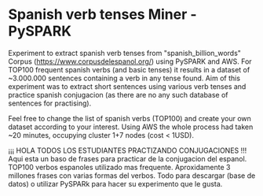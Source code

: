 # Spanish verb tenses Miner - PySPARK

Experiment to extract spanish verb tenses from "spanish_billion_words" Corpus (https://www.corpusdelespanol.org/) using PySPARK and AWS. For TOP100 frequent spanish verbs (and basic tenses) it results in a dataset of ~3.000.000 sentences containing a verb in any tense found. Aim of this experiment was to extract short sentences using various verb tenses and practice spanish conjugacion (as there are no any such database of sentences for practising).

Feel free to change the list of spanish verbs (TOP100) and create your own dataset according to your interest. Using AWS the whole process had taken ~20 minutes, occupying cluster 1+7 nodes (cost < 1USD).

¡¡¡ HOLA TODOS LOS ESTUDIANTES PRACTIZANDO CONJUGACIONES !!!
Aqui esta un baso de frases para practicar de la conjugacion del espanol. TOP100 verbos espanoles utilizado mas frequente. Aproxidamente 3 millones frases con varias formas del verbos.
Todo para descargar (base de datos) o utilizar PySPARk para hacer su experimento que le gusta.
